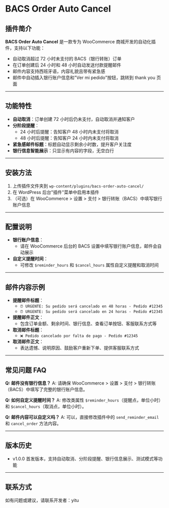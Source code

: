 # BACS Order Auto Cancel

## 插件简介

**BACS Order Auto Cancel** 是一款专为 WooCommerce 商城开发的自动化插件，支持以下功能：

- 自动取消超过 72 小时未支付的 BACS（银行转账）订单
- 在订单创建后 24 小时和 48 小时自动发送付款提醒邮件
- 邮件内容支持西班牙语，内容礼貌且带有紧急感
- 邮件中自动插入银行账户信息和"Ver mi pedido"按钮，跳转到 thank you 页面
 

---

## 功能特性

- **自动取消**：订单创建 72 小时后仍未支付，自动取消并通知客户
- **分阶段提醒**：
  - 24 小时后提醒：告知客户 48 小时内未支付将取消
  - 48 小时后提醒：告知客户 24 小时内未支付将取消
- **紧急感邮件标题**：标题自动显示剩余小时数，提升客户关注度
- **银行信息智能展示**：只显示有内容的字段，无空白行
 

---

## 安装方法

1. 上传插件文件夹到 `wp-content/plugins/bacs-order-auto-cancel/`
2. 在 WordPress 后台"插件"菜单中启用本插件
3. （可选）在 WooCommerce > 设置 > 支付 > 银行转账（BACS）中填写银行账户信息

---

## 配置说明

 
- **银行账户信息**：
  - 请在 WooCommerce 后台的 BACS 设置中填写银行账户信息，邮件会自动展示
- **自定义提醒时间**：
  - 可修改 `$reminder_hours` 和 `$cancel_hours` 属性自定义提醒和取消时间

---

## 邮件内容示例

- **提醒邮件标题**：
  - `⏰ URGENTE: Su pedido será cancelado en 48 horas - Pedido #12345`
  - `⏰ URGENTE: Su pedido será cancelado en 24 horas - Pedido #12345`
- **提醒邮件正文**：
  - 包含订单金额、剩余时间、银行信息、查看订单按钮、客服联系方式等
- **取消邮件标题**：
  - `❌ Pedido cancelado por falta de pago - Pedido #12345`
- **取消邮件正文**：
  - 表达遗憾、说明原因、鼓励客户重新下单、提供客服联系方式

---

## 常见问题 FAQ

**Q: 邮件没有银行信息？**
A: 请确保 WooCommerce > 设置 > 支付 > 银行转账（BACS）中填写了完整的银行账户信息。

 
**Q: 如何自定义提醒时间？**
A: 修改类属性 `$reminder_hours`（提醒点，单位小时）和 `$cancel_hours`（取消点，单位小时）。

**Q: 邮件内容可以自定义吗？**
A: 可以，直接修改插件中的 `send_reminder_email` 和 `cancel_order` 方法内容。

---

## 版本历史

- v1.0.0 首发版本，支持自动取消、分阶段提醒、银行信息展示、测试模式等功能

---

## 联系方式

如有问题或建议，请联系开发者：yitu 